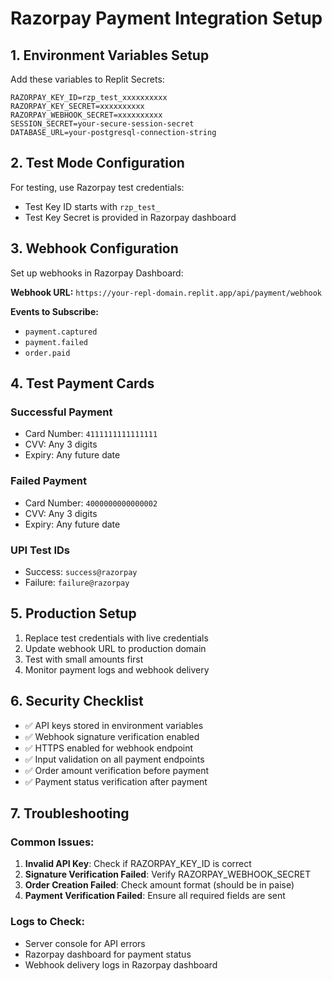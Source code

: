 
# Razorpay Payment Integration Setup

## 1. Environment Variables Setup

Add these variables to Replit Secrets:

```
RAZORPAY_KEY_ID=rzp_test_xxxxxxxxxx
RAZORPAY_KEY_SECRET=xxxxxxxxxx
RAZORPAY_WEBHOOK_SECRET=xxxxxxxxxx
SESSION_SECRET=your-secure-session-secret
DATABASE_URL=your-postgresql-connection-string
```

## 2. Test Mode Configuration

For testing, use Razorpay test credentials:
- Test Key ID starts with `rzp_test_`
- Test Key Secret is provided in Razorpay dashboard

## 3. Webhook Configuration

Set up webhooks in Razorpay Dashboard:

**Webhook URL:** `https://your-repl-domain.replit.app/api/payment/webhook`

**Events to Subscribe:**
- `payment.captured`
- `payment.failed`
- `order.paid`

## 4. Test Payment Cards

### Successful Payment
- Card Number: `4111111111111111`
- CVV: Any 3 digits
- Expiry: Any future date

### Failed Payment
- Card Number: `4000000000000002`
- CVV: Any 3 digits
- Expiry: Any future date

### UPI Test IDs
- Success: `success@razorpay`
- Failure: `failure@razorpay`

## 5. Production Setup

1. Replace test credentials with live credentials
2. Update webhook URL to production domain
3. Test with small amounts first
4. Monitor payment logs and webhook delivery

## 6. Security Checklist

- ✅ API keys stored in environment variables
- ✅ Webhook signature verification enabled
- ✅ HTTPS enabled for webhook endpoint
- ✅ Input validation on all payment endpoints
- ✅ Order amount verification before payment
- ✅ Payment status verification after payment

## 7. Troubleshooting

### Common Issues:
1. **Invalid API Key**: Check if RAZORPAY_KEY_ID is correct
2. **Signature Verification Failed**: Verify RAZORPAY_WEBHOOK_SECRET
3. **Order Creation Failed**: Check amount format (should be in paise)
4. **Payment Verification Failed**: Ensure all required fields are sent

### Logs to Check:
- Server console for API errors
- Razorpay dashboard for payment status
- Webhook delivery logs in Razorpay dashboard
